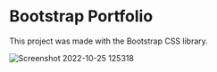 # Bootstrap Portfolio

This project was made with the Bootstrap CSS library.

![Screenshot 2022-10-25 125318](https://user-images.githubusercontent.com/82904604/197835356-2ff197b3-c407-4d44-89d9-4851b0d31183.png)
